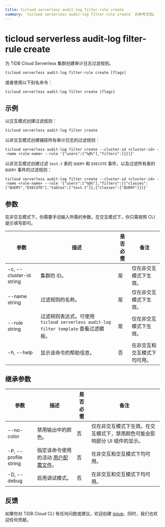 ```yaml
---
title: ticloud serverless audit-log filter-rule create
summary: `ticloud serverless audit-log filter-rule create` 的参考文档。
---
```


# ticloud serverless audit-log filter-rule create

为 TiDB Cloud Serverless 集群创建审计日志过滤规则。

```shell
ticloud serverless audit-log filter-rule create [flags]
```

或者使用以下别名命令：

```shell
ticloud serverless audit-log filter create [flags]
```

## 示例

以交互模式创建过滤规则：

```shell
ticloud serverless audit-log filter create
```

以非交互模式创建捕获所有审计日志的过滤规则：

```shell
ticloud serverless audit-log filter create --cluster-id <cluster-id> --name <rule-name> --rule '{"users":["%@%"],"filters":[{}]}'
```

以非交互模式创建过滤 `test.t` 表的 `QUERY` 和 `EXECUTE` 事件，以及过滤所有表的 `QUERY` 事件的过滤规则：

```shell
ticloud serverless audit-log filter create --cluster-id <cluster-id> --name <rule-name> --rule '{"users":["%@%"],"filters":[{"classes":["QUERY","EXECUTE"],"tables":["test.t"]},{"classes":["QUERY"]}]}'
```

## 参数

在非交互模式下，你需要手动输入所需的参数。在交互模式下，你只需按照 CLI 提示填写即可。

| 参数                    | 描述                                                                                                   | 是否必需 | 备注                                               |
|-------------------------|--------------------------------------------------------------------------------------------------------|----------|----------------------------------------------------|
| -c, --cluster-id string | 集群的 ID。                                                                                            | 是       | 仅在非交互模式下生效。                            |
| --name string           | 过滤规则的名称。                                                                                       | 是       | 仅在非交互模式下生效。                            |
| --rule string           | 过滤规则表达式。可使用 `ticloud serverless audit-log filter template` 查看过滤模板。                   | 是       | 仅在非交互模式下生效。                            |
| -h, --help              | 显示该命令的帮助信息。                                                                                 | 否       | 在非交互和交互模式下均可用。                      |

## 继承参数

| 参数                 | 描述                                                                                          | 是否必需 | 备注                                                                                         |
|----------------------|-----------------------------------------------------------------------------------------------|----------|----------------------------------------------------------------------------------------------|
| --no-color           | 禁用输出中的颜色。                                                                            | 否       | 仅在非交互模式下生效。在交互模式下，禁用颜色可能会影响部分 UI 组件的显示。                   |
| -P, --profile string | 指定该命令使用的活动 [用户配置文件](/tidb-cloud/cli-reference.md#user-profile)。               | 否       | 在非交互和交互模式下均可用。                                                                |
| -D, --debug          | 启用调试模式。                                                                                | 否       | 在非交互和交互模式下均可用。                                                                |

## 反馈

如果你对 TiDB Cloud CLI 有任何问题或建议，欢迎创建 [issue](https://github.com/tidbcloud/tidbcloud-cli/issues/new/choose)。同时，我们也欢迎任何贡献。